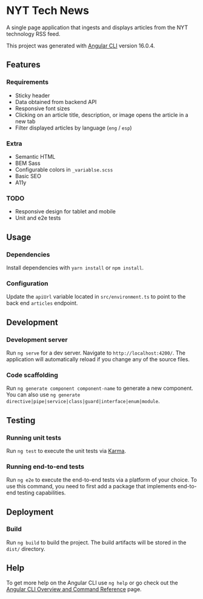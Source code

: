 # NYT Tech News

A single page application that ingests and displays articles from the NYT technology RSS feed.

This project was generated with [Angular CLI](https://github.com/angular/angular-cli) version 16.0.4.

## Features

### Requirements

- Sticky header
- Data obtained from backend API
- Responsive font sizes
- Clicking on an article title, description, or image opens the article in a new tab
- Filter displayed articles by language (`eng` / `esp`)

### Extra

- Semantic HTML
- BEM Sass
- Configurable colors in `_variablse.scss`
- Basic SEO
- A11y

### TODO

- Responsive design for tablet and mobile
- Unit and e2e tests

## Usage

### Dependencies

Install dependencies with `yarn install` or `npm install`.

### Configuration

Update the `apiUrl` variable located in `src/environment.ts` to point to the back end `articles` endpoint.

## Development

### Development server

Run `ng serve` for a dev server. Navigate to `http://localhost:4200/`. The application will automatically reload if you change any of the source files.

### Code scaffolding

Run `ng generate component component-name` to generate a new component. You can also use `ng generate directive|pipe|service|class|guard|interface|enum|module`.

## Testing

### Running unit tests

Run `ng test` to execute the unit tests via [Karma](https://karma-runner.github.io).

### Running end-to-end tests

Run `ng e2e` to execute the end-to-end tests via a platform of your choice. To use this command, you need to first add a package that implements end-to-end testing capabilities.

## Deployment

### Build

Run `ng build` to build the project. The build artifacts will be stored in the `dist/` directory.

## Help

To get more help on the Angular CLI use `ng help` or go check out the [Angular CLI Overview and Command Reference](https://angular.io/cli) page.
